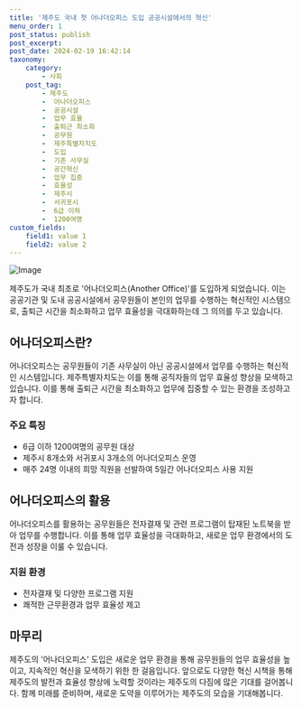 ```yaml
---
title: '제주도 국내 첫 어나더오피스 도입 공공시설에서의 혁신'
menu_order: 1
post_status: publish
post_excerpt: 
post_date: 2024-02-19 16:42:14
taxonomy:
    category:
        - 사회
    post_tag:
        - 제주도
        -  어나더오피스
        -  공공시설
        -  업무 효율
        -  출퇴근 최소화
        -  공무원
        -  제주특별자치도
        -  도입
        -  기존 사무실
        -  공간혁신
        -  업무 집중
        -  효율성
        -  제주시
        -  서귀포시
        -  6급 이하
        -  1200여명
custom_fields:
    field1: value 1
    field2: value 2
---
```


![Image](https://imgnews.pstatic.net/image/009/2024/02/19/0005260356_001_20240219105401022.jpg?type=w647)

제주도가 국내 최초로 '어나더오피스(Another Office)'를 도입하게 되었습니다. 이는 공공기관 및 도내 공공시설에서 공무원들이 본인의 업무를 수행하는 혁신적인 시스템으로, 출퇴근 시간을 최소화하고 업무 효율성을 극대화하는데 그 의의를 두고 있습니다.
## 어나더오피스란?
어나더오피스는 공무원들이 기존 사무실이 아닌 공공시설에서 업무를 수행하는 혁신적인 시스템입니다. 제주특별자치도는 이를 통해 공직자들의 업무 효율성 향상을 모색하고 있습니다. 이를 통해 출퇴근 시간을 최소화하고 업무에 집중할 수 있는 환경을 조성하고자 합니다.
### 주요 특징
- 6급 이하 1200여명의 공무원 대상
- 제주시 8개소와 서귀포시 3개소의 어나더오피스 운영
- 매주 24명 이내의 희망 직원을 선발하여 5일간 어나더오피스 사용 지원
## 어나더오피스의 활용
어나더오피스를 활용하는 공무원들은 전자결재 및 관련 프로그램이 탑재된 노트북을 받아 업무를 수행합니다. 이를 통해 업무 효율성을 극대화하고, 새로운 업무 환경에서의 도전과 성장을 이룰 수 있습니다.
### 지원 환경
- 전자결재 및 다양한 프로그램 지원
- 쾌적한 근무환경과 업무 효율성 제고
## 마무리
제주도의 '어나더오피스' 도입은 새로운 업무 환경을 통해 공무원들의 업무 효율성을 높이고, 지속적인 혁신을 모색하기 위한 한 걸음입니다. 앞으로도 다양한 혁신 시책을 통해 제주도의 발전과 효율성 향상에 노력할 것이라는 제주도의 다짐에 많은 기대를 걸어봅니다. 함께 미래를 준비하며, 새로운 도약을 이루어가는 제주도의 모습을 기대해봅니다.
